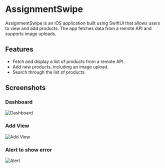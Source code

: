 # AssignmentSwipe

AssignmentSwipe is an iOS application built using SwiftUI that allows users to view and add products. The app fetches data from a remote API and supports image uploads.

## Features

- Fetch and display a list of products from a remote API.
- Add new products, including an image upload.
- Search through the list of products.


## Screenshots

### Dashboard
![Dashboard](https://github.com/aarish21/AssignmentiOS/assets/65631993/d2d72c42-3900-457f-aeb9-705b0d065bea)

### Add View
![Add View](https://github.com/aarish21/AssignmentiOS/assets/65631993/b9fcd97e-c311-4926-bea4-abf563b08e90)

### Alert to show error
![Alert](https://github.com/aarish21/AssignmentiOS/assets/65631993/e45f50f9-6f01-442a-b59f-93bdcaa3f131)

